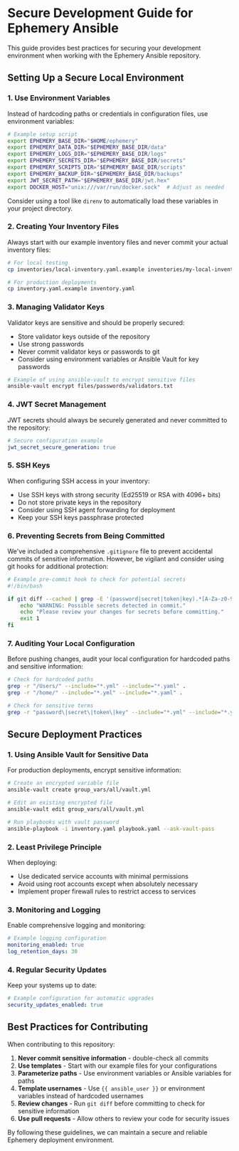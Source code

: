 # Secure Development Guide for Ephemery Ansible

This guide provides best practices for securing your development environment when working with the Ephemery Ansible repository.

## Setting Up a Secure Local Environment

### 1. Use Environment Variables

Instead of hardcoding paths or credentials in configuration files, use environment variables:

```bash
# Example setup script
export EPHEMERY_BASE_DIR="$HOME/ephemery"
export EPHEMERY_DATA_DIR="$EPHEMERY_BASE_DIR/data"
export EPHEMERY_LOGS_DIR="$EPHEMERY_BASE_DIR/logs"
export EPHEMERY_SECRETS_DIR="$EPHEMERY_BASE_DIR/secrets"
export EPHEMERY_SCRIPTS_DIR="$EPHEMERY_BASE_DIR/scripts"
export EPHEMERY_BACKUP_DIR="$EPHEMERY_BASE_DIR/backups"
export JWT_SECRET_PATH="$EPHEMERY_BASE_DIR/jwt.hex"
export DOCKER_HOST="unix:///var/run/docker.sock"  # Adjust as needed
```

Consider using a tool like `direnv` to automatically load these variables in your project directory.

### 2. Creating Your Inventory Files

Always start with our example inventory files and never commit your actual inventory files:

```bash
# For local testing
cp inventories/local-inventory.yaml.example inventories/my-local-inventory.yaml

# For production deployments
cp inventory.yaml.example inventory.yaml
```

### 3. Managing Validator Keys

Validator keys are sensitive and should be properly secured:

- Store validator keys outside of the repository
- Use strong passwords
- Never commit validator keys or passwords to git
- Consider using environment variables or Ansible Vault for key passwords

```bash
# Example of using ansible-vault to encrypt sensitive files
ansible-vault encrypt files/passwords/validators.txt
```

### 4. JWT Secret Management

JWT secrets should always be securely generated and never committed to the repository:

```yaml
# Secure configuration example
jwt_secret_secure_generation: true
```

### 5. SSH Keys

When configuring SSH access in your inventory:

- Use SSH keys with strong security (Ed25519 or RSA with 4096+ bits)
- Do not store private keys in the repository
- Consider using SSH agent forwarding for deployment
- Keep your SSH keys passphrase protected

### 6. Preventing Secrets from Being Committed

We've included a comprehensive `.gitignore` file to prevent accidental commits of sensitive information. However, be vigilant and consider using git hooks for additional protection:

```bash
# Example pre-commit hook to check for potential secrets
#!/bin/bash

if git diff --cached | grep -E '(password|secret|token|key).*[A-Za-z0-9]{8,}' > /dev/null; then
    echo "WARNING: Possible secrets detected in commit."
    echo "Please review your changes for secrets before committing."
    exit 1
fi
```

### 7. Auditing Your Local Configuration

Before pushing changes, audit your local configuration for hardcoded paths and sensitive information:

```bash
# Check for hardcoded paths
grep -r "/Users/" --include="*.yml" --include="*.yaml" .
grep -r "/home/" --include="*.yml" --include="*.yaml" .

# Check for sensitive terms
grep -r "password\|secret\|token\|key" --include="*.yml" --include="*.yaml" .
```

## Secure Deployment Practices

### 1. Using Ansible Vault for Sensitive Data

For production deployments, encrypt sensitive information:

```bash
# Create an encrypted variable file
ansible-vault create group_vars/all/vault.yml

# Edit an existing encrypted file
ansible-vault edit group_vars/all/vault.yml

# Run playbooks with vault password
ansible-playbook -i inventory.yaml playbook.yaml --ask-vault-pass
```

### 2. Least Privilege Principle

When deploying:

- Use dedicated service accounts with minimal permissions
- Avoid using root accounts except when absolutely necessary
- Implement proper firewall rules to restrict access to services

### 3. Monitoring and Logging

Enable comprehensive logging and monitoring:

```yaml
# Example logging configuration
monitoring_enabled: true
log_retention_days: 30
```

### 4. Regular Security Updates

Keep your systems up to date:

```yaml
# Example configuration for automatic upgrades
security_updates_enabled: true
```

## Best Practices for Contributing

When contributing to this repository:

1. **Never commit sensitive information** - double-check all commits
2. **Use templates** - Start with our example files for your configurations
3. **Parameterize paths** - Use environment variables or Ansible variables for paths
4. **Template usernames** - Use `{{ ansible_user }}` or environment variables instead of hardcoded usernames
5. **Review changes** - Run `git diff` before committing to check for sensitive information
6. **Use pull requests** - Allow others to review your code for security issues

By following these guidelines, we can maintain a secure and reliable Ephemery deployment environment. 
